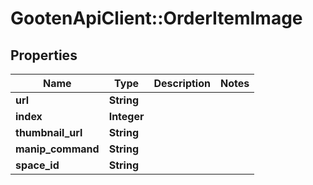 # GootenApiClient::OrderItemImage

## Properties
Name | Type | Description | Notes
------------ | ------------- | ------------- | -------------
**url** | **String** |  | 
**index** | **Integer** |  | 
**thumbnail_url** | **String** |  | 
**manip_command** | **String** |  | 
**space_id** | **String** |  | 


